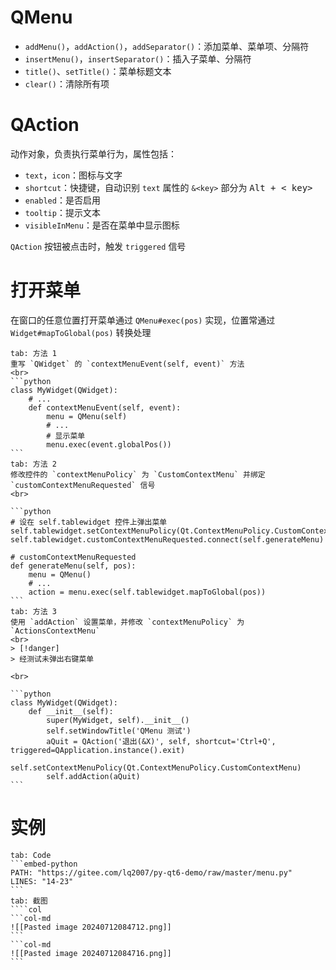 # QMenu

* `addMenu()`，`addAction()`，`addSeparator()`：添加菜单、菜单项、分隔符
* `insertMenu()`，`insertSeparator()`：插入子菜单、分隔符
* `title()`、`setTitle()`：菜单标题文本
* `clear()`：清除所有项
# QAction

动作对象，负责执行菜单行为，属性包括：
* `text`，`icon`：图标与文字
* `shortcut`：快捷键，自动识别 `text` 属性的 `&<key>` 部分为 <kbd>Alt + &lt; key&gt;</kbd>
* `enabled`：是否启用
* `tooltip`：提示文本
* `visibleInMenu`：是否在菜单中显示图标

`QAction` 按钮被点击时，触发 `triggered` 信号
# 打开菜单

在窗口的任意位置打开菜单通过 `QMenu#exec(pos)` 实现，位置常通过 `Widget#mapToGlobal(pos)` 转换处理
````tabs
tab: 方法 1
重写 `QWidget` 的 `contextMenuEvent(self, event)` 方法
<br>
```python
class MyWidget(QWidget):
    # ...
    def contextMenuEvent(self, event):
        menu = QMenu(self)
        # ...
        # 显示菜单
        menu.exec(event.globalPos())
```
tab: 方法 2
修改控件的 `contextMenuPolicy` 为 `CustomContextMenu` 并绑定 `customContextMenuRequested` 信号
<br>

```python
# 设在 self.tablewidget 控件上弹出菜单
self.tablewidget.setContextMenuPolicy(Qt.ContextMenuPolicy.CustomContextMenu)
self.tablewidget.customContextMenuRequested.connect(self.generateMenu)

# customContextMenuRequested
def generateMenu(self, pos):
    menu = QMenu()
    # ...
    action = menu.exec(self.tablewidget.mapToGlobal(pos))
```
tab: 方法 3
使用 `addAction` 设置菜单，并修改 `contextMenuPolicy` 为 `ActionsContextMenu`
<br>
> [!danger]
> 经测试未弹出右键菜单

<br>

```python
class MyWidget(QWidget):
    def __init__(self):
        super(MyWidget, self).__init__()
        self.setWindowTitle('QMenu 测试')
        aQuit = QAction('退出(&X)', self, shortcut='Ctrl+Q', triggered=QApplication.instance().exit)
        self.setContextMenuPolicy(Qt.ContextMenuPolicy.CustomContextMenu)
        self.addAction(aQuit)
```
````
# 实例

````tabs
tab: Code
```embed-python
PATH: "https://gitee.com/lq2007/py-qt6-demo/raw/master/menu.py"
LINES: "14-23"
```
tab: 截图
````col
```col-md
![[Pasted image 20240712084712.png]]
```
```col-md
![[Pasted image 20240712084716.png]]
```
````

